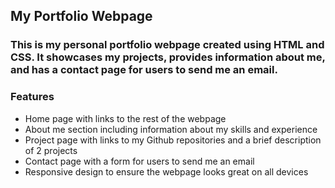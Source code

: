 ## My Portfolio Webpage

### This is my personal portfolio webpage created using HTML and CSS. It showcases my projects, provides information about me, and has a contact page for users to send me an email.

### Features
- Home page with links to the rest of the webpage
- About me section including information about my skills and experience
- Project page with links to my Github repositories and a brief description of 2 projects
- Contact page with a form for users to send me an email
- Responsive design to ensure the webpage looks great on all devices
